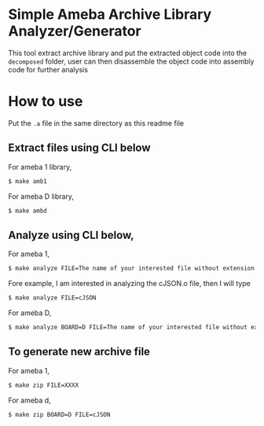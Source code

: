 # Simple Ameba Archive Library Analyzer/Generator

This tool extract archive library and put the extracted object code into the ```decomposed``` folder, user can then disassemble the object code into assembly code for further analysis

# How to use

Put the ```.a``` file in the same directory as this readme file

## Extract files using CLI below
For ameba 1 library,
```bash
$ make amb1
```

For ameba D library,
```bash
$ make ambd
```

## Analyze using CLI below,
For ameba 1,
```bash
$ make analyze FILE=The name of your interested file without extension
```
Fore example, I am interested in analyzing the cJSON.o file, then I will type
```bash
$ make analyze FILE=cJSON
```

For ameba D,
```bash
$ make analyze BOARD=D FILE=The name of your interested file without extension
```

## To generate new archive file 

For ameba 1,
```bash
$ make zip FILE=XXXX
```

For ameba d,
```bash
$ make zip BOARD=D FILE=cJSON
```
